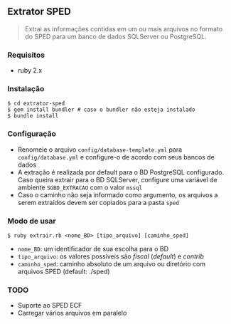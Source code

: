## Extrator SPED
> Extrai as informações contidas em um ou mais arquivos no formato do SPED para um banco de dados SQLServer ou PostgreSQL.

### Requisitos
- ruby 2.x

### Instalação
```shell
$ cd extrator-sped
$ gem install bundler # caso o bundler não esteja instalado
$ bundle install
```

### Configuração
- Renomeie o arquivo `config/database-template.yml` para `config/database.yml` e configure-o de acordo com seus bancos de dados
- A extração é realizada por default para o BD PostgreSQL configurado. Caso queira extrair para o BD SQLServer, configure uma variável de ambiente `SGBD_EXTRACAO` com o valor `mssql`
- Caso o caminho não seja informado como argumento, os arquivos a serem extraídos devem ser copiados para a pasta `sped`

### Modo de usar
```shell
$ ruby extrair.rb <nome_BD> [tipo_arquivo] [caminho_sped]
```
- `nome_BD`: um identificador de sua escolha para o BD
- `tipo_arquivo`: os valores possíveis são *fiscal* (*default*) e *contrib*
- `caminho_sped`: caminho absoluto de um arquivo ou diretório com arquivos SPED (default: ./sped)

### TODO
- Suporte ao SPED ECF
- Carregar vários arquivos em paralelo
